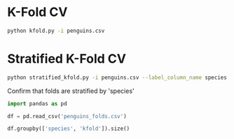 # K-Fold CV

```bash
python kfold.py -i penguins.csv
```

# Stratified K-Fold CV

```bash
python stratified_kfold.py -i penguins.csv --label_column_name species
```

Confirm that folds are stratified by 'species'

```python
import pandas as pd

df = pd.read_csv('penguins_folds.csv')

df.groupby(['species', 'kfold']).size()
```